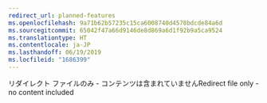 ```yaml
---
redirect_url: planned-features
ms.openlocfilehash: 9a71b62b57235c15ca6008740d4578bdcde84a6d
ms.sourcegitcommit: 65042f47a66d9146de8d869a6d1f92b9a5ca9524
ms.translationtype: HT
ms.contentlocale: ja-JP
ms.lasthandoff: 06/19/2019
ms.locfileid: "1686399"
---
```

<span data-ttu-id="9863a-101">リダイレクト ファイルのみ - コンテンツは含まれていません</span><span class="sxs-lookup"><span data-stu-id="9863a-101">Redirect file only - no content included</span></span>